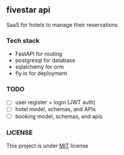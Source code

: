 ## fivestar api

SaaS for hotels to manage their reservations


### Tech stack

- FastAPI for routing
- postgresql for database
- sqlalchemy for orm
- fly.io for deployment

### TODO

- [ ] user register + login (JWT auth)
- [ ] hotel model, schemas, and APIs
- [ ] booking model, schemas, and apis

### LICENSE

This project is under [MIT](LICENSE) license